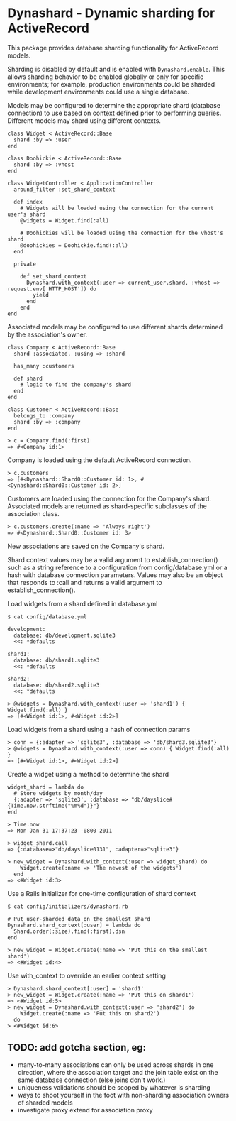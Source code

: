 # Dynashard - Dynamic sharding for ActiveRecord

This package provides database sharding functionality for ActiveRecord models.

Sharding is disabled by default and is enabled with `Dynashard.enable`.  This allows
sharding behavior to be enabled globally or only for specific environments; for example,
production environments could be sharded while development environments could
use a single database.

Models may be configured to determine the appropriate shard (database connection) to
use based on context defined prior to performing queries.  Different
models may shard using different contexts.

    class Widget < ActiveRecord::Base
      shard :by => :user
    end

    class Doohickie < ActiveRecord::Base
      shard :by => :vhost
    end
  
    class WidgetController < ApplicationController
      around_filter :set_shard_context
  
      def index
        # Widgets will be loaded using the connection for the current user's shard
        @widgets = Widget.find(:all)

        # Doohickies will be loaded using the connection for the vhost's shard
        @doohickies = Doohickie.find(:all)
      end
  
      private
  
        def set_shard_context
          Dynashard.with_context(:user => current_user.shard, :vhost => request.env['HTTP_HOST']) do
            yield
          end
        end
    end

Associated models may be configured to use different shards determined by the
association's owner.

    class Company < ActiveRecord::Base
      shard :associated, :using => :shard
  
      has_many :customers
  
      def shard
        # logic to find the company's shard
      end
    end
  
    class Customer < ActiveRecord::Base
      belongs_to :company
      shard :by => :company
    end
  
    > c = Company.find(:first)
    => #<Company id:1>

  Company is loaded using the default ActiveRecord connection.

    > c.customers
    => [#<Dynashard::Shard0::Customer id: 1>, #<Dynashard::Shard0::Customer id: 2>]

  Customers are loaded using the connection for the Company's shard.  Associated models
  are returned as shard-specific subclasses of the association class.

    > c.customers.create(:name => 'Always right')
    => #<Dynashard::Shard0::Customer id: 3>

  New associations are saved on the Company's shard.

Shard context values may be a valid argument to establish_connection()
such as a string reference to a configuration from config/database.yml
or a hash with database connection parameters.  Values may also be an
object that responds to :call and returns a valid argument to
establish_connection().

  Load widgets from a shard defined in database.yml

    $ cat config/database.yml

    development:
      database: db/development.sqlite3
      <<: *defaults

    shard1:
      database: db/shard1.sqlite3
      <<: *defaults

    shard2:
      database: db/shard2.sqlite3
      <<: *defaults

    > @widgets = Dynashard.with_context(:user => 'shard1') { Widget.find(:all) }
    => [#<Widget id:1>, #<Widget id:2>]

  Load widgets from a shard using a hash of connection params

    > conn = {:adapter => 'sqlite3', :database => 'db/shard3.sqlite3'}
    > @widgets = Dynashard.with_context(:user => conn) { Widget.find(:all) }
    => [#<Widget id:1>, #<Widget id:2>]

  Create a widget using a method to determine the shard

    widget_shard = lambda do
      # Store widgets by month/day
      {:adapter => 'sqlite3', :database => "db/dayslice#{Time.now.strftime("%m%d")}"}
    end

    > Time.now
    => Mon Jan 31 17:37:23 -0800 2011

    > widget_shard.call
    => {:database=>"db/dayslice0131", :adapter=>"sqlite3"}

    > new_widget = Dynashard.with_context(:user => widget_shard) do
        Widget.create(:name => 'The newest of the widgets')
      end
    => <#Widget id:3>

  Use a Rails initializer for one-time configuration of shard context

    $ cat config/initializers/dynashard.rb

    # Put user-sharded data on the smallest shard
    Dynashard.shard_context[:user] = lambda do
      Shard.order(:size).find(:first).dsn
    end

    > new_widget = Widget.create(:name => 'Put this on the smallest shard')
    => <#Widget id:4>

  Use with_context to override an earlier context setting

    > Dynashard.shard_context[:user] = 'shard1'
    > new_widget = Widget.create(:name => 'Put this on shard1')
    => <#Widget id:5>
    > new_widget = Dynashard.with_context(:user => 'shard2') do
        Widget.create(:name => 'Put this on shard2')
      do
    > <#Widget id:6>

## TODO: add gotcha section, eg:

 - many-to-many associations can only be used across shards in one
   direction, where the association target and the join table exist
   on the same database connection (else joins don't work.)
 - uniqueness validations should be scoped by whatever is sharding
 - ways to shoot yourself in the foot with non-sharding association
   owners of sharded models
 - investigate proxy extend for association proxy
